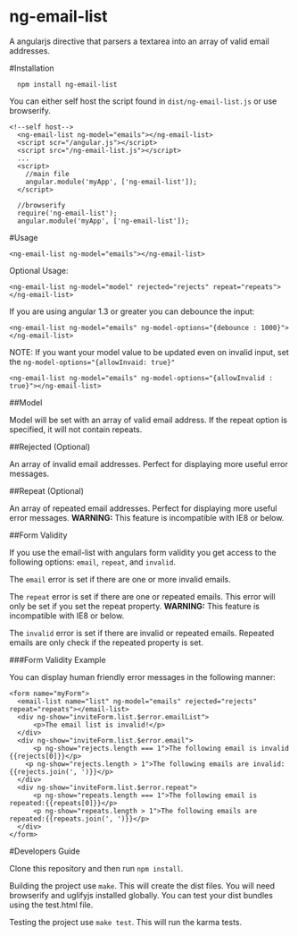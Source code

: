 ng-email-list
=============

A angularjs directive that parsers a textarea into an array of valid email addresses.

#Installation

```
  npm install ng-email-list
```

You can either self host the script found in `dist/ng-email-list.js` or use browserify.

```
<!--self host-->
  <ng-email-list ng-model="emails"></ng-email-list>
  <script scr="/angular.js"></script>
  <script src="/ng-email-list.js"></script>
  ...
  <script>
    //main file
    angular.module('myApp', ['ng-email-list']);
  </script>
```

```
  //browserify
  require('ng-email-list');
  angular.module('myApp', ['ng-email-list']);
```

#Usage

    <ng-email-list ng-model="emails"></ng-email-list>

Optional Usage:

    <ng-email-list ng-model="model" rejected="rejects" repeat="repeats"></ng-email-list>

If you are using angular 1.3 or greater you can debounce the input:

    <ng-email-list ng-model="emails" ng-model-options="{debounce : 1000}"></ng-email-list>

NOTE: If you want your model value to be updated even on invalid input, set the
`ng-model-options="{allowInvaid: true}"`

    <ng-email-list ng-model="emails" ng-model-options="{allowInvalid : true}"></ng-email-list>

##Model

Model will be set with an array of valid email address. If the repeat option is specified, it will not contain repeats. 

##Rejected (Optional)

An array of invalid email addresses. Perfect for displaying more useful error messages.

##Repeat (Optional)

An array of repeated email addresses. Perfect for displaying more useful error messages. **WARNING:** This feature is incompatible with IE8 or below.

##Form Validity

If you use the email-list with angulars form validity you get access to the following options: `email`, `repeat`, and `invalid`.

The `email` error is set if there are one or more invalid emails.

The `repeat` error is set if there are one or repeated emails. This error will only be set if you set the repeat property. **WARNING:** This feature is incompatible with IE8 or below.

The `invalid` error is set if there are invalid or repeated emails. Repeated emails are only check if the repeated property is set.

###Form Validity Example

You can display human friendly error messages in the following manner:

```
<form name="myForm">
  <email-list name="list" ng-model="emails" rejected="rejects" repeat="repeats"></email-list>
  <div ng-show="inviteForm.list.$error.emailList">
      <p>The email list is invalid!</p>
  </div>
  <div ng-show="inviteForm.list.$error.email">
      <p ng-show="rejects.length === 1">The following email is invalid {{rejects[0]}}</p>
    <p ng-show="rejects.length > 1">The following emails are invalid: {{rejects.join(', ')}}</p>
  </div>
  <div ng-show="inviteForm.list.$error.repeat">
      <p ng-show="repeats.length === 1">The following email is repeated:{{repeats[0]}}</p>
      <p ng-show="repeats.length > 1">The following emails are repeated:{{repeats.join(', ')}}</p>
  </div>
</form>
```

#Developers Guide

Clone this repository and then run `npm install`.

Building the project use `make`. This will create the dist files. You will need
browserify and uglifyjs installed globally. You can test your dist bundles using
the test.html file.

Testing the project use `make test`. This will run the karma tests.
